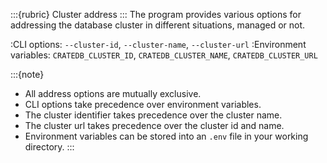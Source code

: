 :::{rubric} Cluster address
:::
The program provides various options for addressing the database cluster
in different situations, managed or not.

:CLI options:
  `--cluster-id`, `--cluster-name`, `--cluster-url`
:Environment variables:
  `CRATEDB_CLUSTER_ID`, `CRATEDB_CLUSTER_NAME`, `CRATEDB_CLUSTER_URL`

:::{note}
- All address options are mutually exclusive.
- CLI options take precedence over environment variables.
- The cluster identifier takes precedence over the cluster name.
- The cluster url takes precedence over the cluster id and name.
- Environment variables can be stored into an `.env` file in your working directory.
:::
